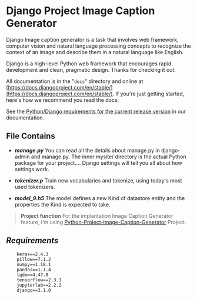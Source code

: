 
# Django Project Image Caption Generator 
Django Image caption generator is a task that involves web framework, computer vision and natural language processing concepts to recognize the context of an image and describe them in a natural language like English.

Django is a high-level Python web framework that encourages rapid development and clean, pragmatic design. Thanks for checking it out.

All documentation is in the "`docs`" directory and online at  [https://docs.djangoproject.com/en/stable/](https://docs.djangoproject.com/en/stable/). If you're just getting started, here's how we recommend you read the docs:

See the [Python/Django requirements for the current release version](http://docs.django-cms.org/en/latest/#software-version-requirements-and-release-notes) in our documentation.

## File Contains 
- ***manage.py***
You can read all the details about manage.py in django-admin and manage.py. The inner mysite/ directory is the actual Python package for your project.... Django settings will tell you all about how settings work.

- ***tokenizer.p***
Train new vocabularies and tokenize, using today's most used tokenizers.

- ***model_9.h5***
The model  defines a new Kind of datastore entity and the properties the Kind is expected to take.


> **Project function**
> For the implantation Image Caption Generator feature, i'm using  [Python-Project-Image-Caption-Generator](https://github.com/Amaranandsr/Python-Project-Image-Caption-Generator) Project.

## *Requirements*
		keras==2.4.3 
		pillow==7.1.2
		numpy==1.18.1
		pandas==1.1.4
		tqdm==4.47.0 
		tensorflow==2.3.1 
		jupyterlab==2.2.2
		django==3.1.0


